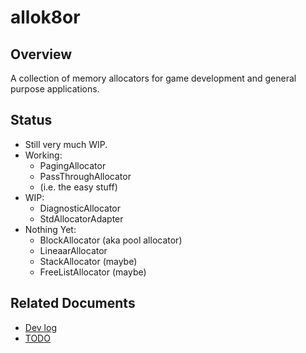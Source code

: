 # allok8or

## Overview

A collection of memory allocators for game development and general purpose applications.

## Status

- Still very much WIP.
- Working:
  - PagingAllocator
  - PassThroughAllocator
  - (i.e. the easy stuff)
- WIP:
  - DiagnosticAllocator
  - StdAllocatorAdapter
- Nothing Yet:
  - BlockAllocator (aka pool allocator)
  - LineaarAllocator
  - StackAllocator (maybe)
  - FreeListAllocator (maybe)

## Related Documents

- [Dev log](./doc/dev-log.md)
- [TODO](./doc/todo.md)
